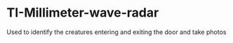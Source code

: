 # TI-Millimeter-wave-radar
Used to identify the creatures entering and exiting the door and take photos

